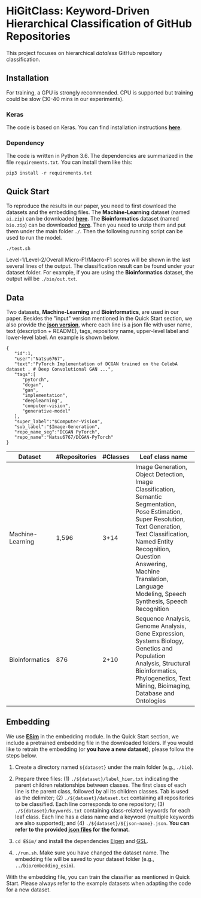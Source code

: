 # HiGitClass: Keyword-Driven Hierarchical Classification of GitHub Repositories
This project focuses on hierarchical _dataless_ GitHub repository classification.

## Installation
For training, a GPU is strongly recommended. CPU is supported but training could be slow (30-40 mins in our experiments).

### Keras
The code is based on Keras. You can find installation instructions [**here**](https://keras.io/#installation).

### Dependency
The code is written in Python 3.6. The dependencies are summarized in the file ```requirements.txt```. You can install them like this:

```
pip3 install -r requirements.txt
```

## Quick Start
To reproduce the results in our paper, you need to first download the datasets and the embedding files. The **Machine-Learning** dataset (named ```ai.zip```) can be downloaded [**here**](https://drive.google.com/file/d/1vyoSzsL3KwmRKd7mDpdWaCzcUVADdYHW/view?usp=sharing). The **Bioinformatics** dataset (named ```bio.zip```) can be downloaded [**here**](https://drive.google.com/file/d/1PpikOHSWQ61lO0sDsBnijwj56lOtmVlR/view?usp=sharing). Then you need to unzip them and put them under the main folder ```./```. Then the following running script can be used to run the model.

```
./test.sh
```

Level-1/Level-2/Overall Micro-F1/Macro-F1 scores will be shown in the last several lines of the output. The classification result can be found under your dataset folder. For example, if you are using the **Bioinformatics** dataset, the output will be ```./bio/out.txt```.

## Data
Two datasets, **Machine-Learning** and **Bioinformatics**, are used in our paper. Besides the "input" version mentioned in the Quick Start section, we also provide the [**json version**](https://drive.google.com/file/d/1C7V9Ww-ZaoWqaHdNR_fryXfEmZEowYXK/view?usp=sharing), where each line is a json file with user name, text (description + README), tags, repository name, upper-level label and lower-level label. An example is shown below.

```
{  
   "id":1,
   "user":"Natsu6767",
   "text":"PyTorch Implementation of DCGAN trained on the CelebA dataset . # Deep Convolutional GAN ...",
   "tags":[  
      "pytorch",
      "dcgan",
      "gan",
      "implementation",
      "deeplearning",
      "computer-vision",
      "generative-model"
   ],
   "super_label":"$Computer-Vision",
   "sub_label":"$Image-Generation",
   "repo_name_seg":"DCGAN PyTorch",
   "repo_name":"Natsu6767/DCGAN-PyTorch"
}
```

|Dataset | #Repositories | #Classes | Leaf class name| 
| ------------- |-------------| -----| ---------- |
| Machine-Learning | 1,596 | 3+14 | Image Generation, Object Detection, Image Classification, Semantic Segmentation, Pose Estimation,  Super Resolution, Text Generation, Text Classification, Named Entity Recognition, Question Answering, Machine Translation, Language Modeling, Speech Synthesis, Speech Recognition|
| Bioinformatics | 876 | 2+10 | Sequence Analysis, Genome Analysis, Gene Expression, Systems Biology, Genetics and Population Analysis, Structural Bioinformatics, Phylogenetics, Text Mining, Bioimaging, Database and Ontologies|

## Embedding
We use [**ESim**](https://github.com/shangjingbo1226/ESim) in the embedding module. In the Quick Start section, we include a pretrained embedding file in the downloaded folders. If you would like to retrain the embedding (or **you have a new dataset**), please follow the steps below.

1. Create a directory named ```${dataset}``` under the main folder (e.g., ```./bio```).

2. Prepare three files: (1) ```./${dataset}/label_hier.txt``` indicating the parent children relationships between classes. The first class of each line is the parent class, followed by all its children classes. Tab is used as the delimiter; (2) ```./${dataset}/dataset.txt``` containing all repositories to be classified. Each line corresponds to one repository; (3) ```./${dataset}/keywords.txt``` containing class-related keywords for each leaf class. Each line has a class name and a keyword (multiple keywords are also supported); and (4) ```./${dataset}/${json-name}.json```. **You can refer to the provided [json files](https://drive.google.com/file/d/1C7V9Ww-ZaoWqaHdNR_fryXfEmZEowYXK/view?usp=sharing) for the format.**

3. ```cd ESim/``` and install the dependencies [Eigen](http://eigen.tuxfamily.org/index.php?title=Main_Page) and [GSL](https://www.gnu.org/software/gsl/).

4. ```./run.sh```. Make sure you have changed the dataset name. The embedding file will be saved to your dataset folder (e.g., ```../bio/embedding_esim```).

With the embedding file, you can train the classifier as mentioned in Quick Start.
Please always refer to the example datasets when adapting the code for a new dataset.
